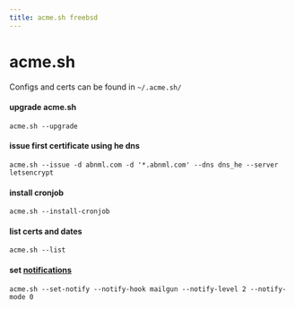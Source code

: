 ```yaml
---
title: acme.sh freebsd
---
```


# acme.sh

Configs and certs can be found in `~/.acme.sh/`

#### upgrade acme.sh
    acme.sh --upgrade

#### issue first certificate using he dns
    acme.sh --issue -d abnml.com -d '*.abnml.com' --dns dns_he --server letsencrypt

#### install cronjob
    acme.sh --install-cronjob

#### list certs and dates
    acme.sh --list

#### set [notifications](https://github.com/acmesh-official/acme.sh/wiki/notify)
    acme.sh --set-notify --notify-hook mailgun --notify-level 2 --notify-mode 0
